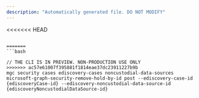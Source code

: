 ```yaml
---
description: "Automatically generated file. DO NOT MODIFY"
---
```


<<<<<<< HEAD
```cli

=======
```bash

// THE CLI IS IN PREVIEW. NON-PRODUCTION USE ONLY
>>>>>>> ac57e61007f395881f1814eae37dc23911227b9b
mgc security cases ediscovery-cases noncustodial-data-sources microsoft-graph-security-remove-hold-by-id post --ediscovery-case-id {ediscoveryCase-id} --ediscovery-noncustodial-data-source-id {ediscoveryNoncustodialDataSource-id}

```